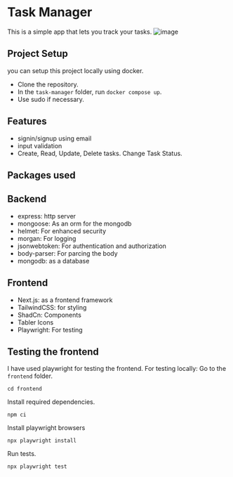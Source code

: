 # Task Manager
This is a simple app that lets you track your tasks.
![image](https://github.com/theunhackable/task-manager/assets/53367382/38d22fdb-5cef-4853-9243-1777ba16a53e)

## Project Setup

you can setup this project locally using docker.

- Clone the repository.
- In the `task-manager` folder, run `docker compose up`.
- Use sudo if necessary.

## Features
- signin/signup using email
- input validation
- Create, Read, Update, Delete tasks. Change Task Status.

## Packages used

## Backend
- express: http server
- mongoose: As an orm for the mongodb
- helmet: For enhanced security
- morgan: For logging
- jsonwebtoken: For authentication and authorization
- body-parser: For parcing the body
- mongodb: as a database
  
## Frontend

- Next.js: as a frontend framework
- TailwindCSS: for styling
- ShadCn: Components
- Tabler Icons
- Playwright: For testing


## Testing the frontend

I have used playwright for testing the frontend.
For testing locally:
Go to the `frontend` folder.
```
cd frontend
```
Install required dependencies.
```
npm ci
```

Install playwright browsers

```
npx playwright install
```

Run tests.
```
npx playwright test
```
